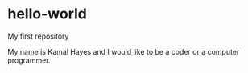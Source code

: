 # hello-world
My first repository

My name is Kamal Hayes and I would like to be a coder or a computer programmer.
